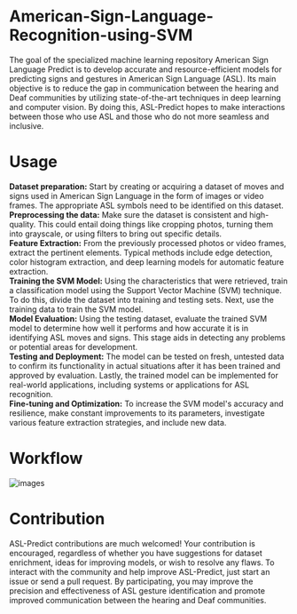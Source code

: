 # American-Sign-Language-Recognition-using-SVM
The goal of the specialized machine learning repository American Sign Language Predict is to develop accurate and resource-efficient models for predicting signs and gestures in American Sign Language (ASL). Its main objective is to reduce the gap in communication between the hearing and Deaf communities by utilizing state-of-the-art techniques in deep learning and computer vision. By doing this, ASL-Predict hopes to make interactions between those who use ASL and those who do not more seamless and inclusive.
# Usage
**Dataset preparation:** Start by creating or acquiring a dataset of moves and signs used in American Sign Language in the form of images or video frames. The appropriate ASL symbols need to be identified on this dataset.\
**Preprocessing the data:** Make sure the dataset is consistent and high-quality. This could entail doing things like cropping photos, turning them into grayscale, or using filters to bring out specific details.\
**Feature Extraction:** From the previously processed photos or video frames, extract the pertinent elements. Typical methods include edge detection, color histogram extraction, and deep learning models for automatic feature extraction.\
**Training the SVM Model:** Using the characteristics that were retrieved, train a classification model using the Support Vector Machine (SVM) technique. To do this, divide the dataset into training and testing sets. Next, use the training data to train the SVM model.\
**Model Evaluation:** Using the testing dataset, evaluate the trained SVM model to determine how well it performs and how accurate it is in identifying ASL moves and signs. This stage aids in detecting any problems or potential areas for development.\
**Testing and Deployment:** The model can be tested on fresh, untested data to confirm its functionality in actual situations after it has been trained and approved by evaluation. Lastly, the trained model can be implemented for real-world applications, including systems or applications for ASL recognition.\
**Fine-tuning and Optimization:** To increase the SVM model's accuracy and resilience, make constant improvements to its parameters, investigate various feature extraction strategies, and include new data.
# Workflow
![images](https://github.com/Ezhil-07/American-Sign-Language-Recognition-using-SVM/assets/107768779/bf6e2fca-5827-4438-b3bd-a4da8e331981)
# Contribution
ASL-Predict contributions are much welcomed! Your contribution is encouraged, regardless of whether you have suggestions for dataset enrichment, ideas for improving models, or wish to resolve any flaws. To interact with the community and help improve ASL-Predict, just start an issue or send a pull request. By participating, you may improve the precision and effectiveness of ASL gesture identification and promote improved communication between the hearing and Deaf communities.

